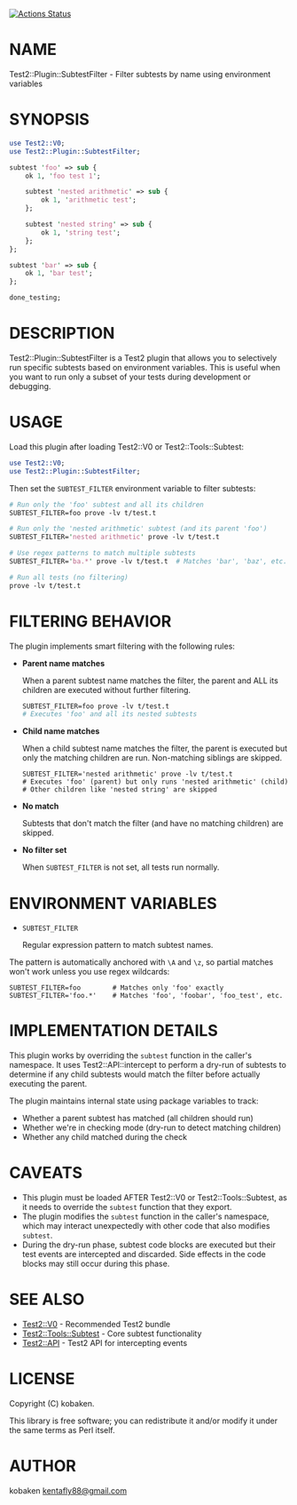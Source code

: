 [![Actions Status](https://github.com/kfly8/Test2-Plugin-SubtestFilter/actions/workflows/test.yml/badge.svg?branch=main)](https://github.com/kfly8/Test2-Plugin-SubtestFilter/actions?workflow=test)
# NAME

Test2::Plugin::SubtestFilter - Filter subtests by name using environment variables

# SYNOPSIS

```perl
use Test2::V0;
use Test2::Plugin::SubtestFilter;

subtest 'foo' => sub {
    ok 1, 'foo test 1';

    subtest 'nested arithmetic' => sub {
        ok 1, 'arithmetic test';
    };

    subtest 'nested string' => sub {
        ok 1, 'string test';
    };
};

subtest 'bar' => sub {
    ok 1, 'bar test';
};

done_testing;
```

# DESCRIPTION

Test2::Plugin::SubtestFilter is a Test2 plugin that allows you to selectively run
specific subtests based on environment variables. This is useful when you want to
run only a subset of your tests during development or debugging.

# USAGE

Load this plugin after loading Test2::V0 or Test2::Tools::Subtest:

```perl
use Test2::V0;
use Test2::Plugin::SubtestFilter;
```

Then set the `SUBTEST_FILTER` environment variable to filter subtests:

```perl
# Run only the 'foo' subtest and all its children
SUBTEST_FILTER=foo prove -lv t/test.t

# Run only the 'nested arithmetic' subtest (and its parent 'foo')
SUBTEST_FILTER='nested arithmetic' prove -lv t/test.t

# Use regex patterns to match multiple subtests
SUBTEST_FILTER='ba.*' prove -lv t/test.t  # Matches 'bar', 'baz', etc.

# Run all tests (no filtering)
prove -lv t/test.t
```

# FILTERING BEHAVIOR

The plugin implements smart filtering with the following rules:

- **Parent name matches**

    When a parent subtest name matches the filter, the parent and ALL its children
    are executed without further filtering.

    ```perl
    SUBTEST_FILTER=foo prove -lv t/test.t
    # Executes 'foo' and all its nested subtests
    ```

- **Child name matches**

    When a child subtest name matches the filter, the parent is executed but only
    the matching children are run. Non-matching siblings are skipped.

    ```
    SUBTEST_FILTER='nested arithmetic' prove -lv t/test.t
    # Executes 'foo' (parent) but only runs 'nested arithmetic' (child)
    # Other children like 'nested string' are skipped
    ```

- **No match**

    Subtests that don't match the filter (and have no matching children) are skipped.

- **No filter set**

    When `SUBTEST_FILTER` is not set, all tests run normally.

# ENVIRONMENT VARIABLES

- `SUBTEST_FILTER`

    Regular expression pattern to match subtest names.

The pattern is automatically anchored with `\A` and `\z`, so partial matches
won't work unless you use regex wildcards:

```
SUBTEST_FILTER=foo        # Matches only 'foo' exactly
SUBTEST_FILTER='foo.*'    # Matches 'foo', 'foobar', 'foo_test', etc.
```

# IMPLEMENTATION DETAILS

This plugin works by overriding the `subtest` function in the caller's namespace.
It uses Test2::API::intercept to perform a dry-run of subtests to determine if
any child subtests would match the filter before actually executing the parent.

The plugin maintains internal state using package variables to track:

- Whether a parent subtest has matched (all children should run)
- Whether we're in checking mode (dry-run to detect matching children)
- Whether any child matched during the check

# CAVEATS

- This plugin must be loaded AFTER Test2::V0 or Test2::Tools::Subtest,
as it needs to override the `subtest` function that they export.
- The plugin modifies the `subtest` function in the caller's namespace,
which may interact unexpectedly with other code that also modifies `subtest`.
- During the dry-run phase, subtest code blocks are executed but their
test events are intercepted and discarded. Side effects in the code blocks
may still occur during this phase.

# SEE ALSO

- [Test2::V0](https://metacpan.org/pod/Test2%3A%3AV0) - Recommended Test2 bundle
- [Test2::Tools::Subtest](https://metacpan.org/pod/Test2%3A%3ATools%3A%3ASubtest) - Core subtest functionality
- [Test2::API](https://metacpan.org/pod/Test2%3A%3AAPI) - Test2 API for intercepting events

# LICENSE

Copyright (C) kobaken.

This library is free software; you can redistribute it and/or modify
it under the same terms as Perl itself.

# AUTHOR

kobaken <kentafly88@gmail.com>
